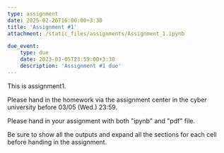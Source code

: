 ```yaml
---
type: assignment
date: 2025-02-26T16:00:00+3:30
title: 'Assignment #1'
attachment: /static_files/assignments/Assignment_1.ipynb

due_event: 
    type: due
    date: 2023-03-05T23:59:00+3:30
    description: 'Assignment #1 due'
---
```

This is assignment1.

Please hand in the homework via the assignment center in the cyber university before 03/05 (Wed.) 23:59.

Please hand in your assignment with both "ipynb" and "pdf" file.

Be sure to show all the outputs and expand all the sections for each cell before handing in the assignment.
